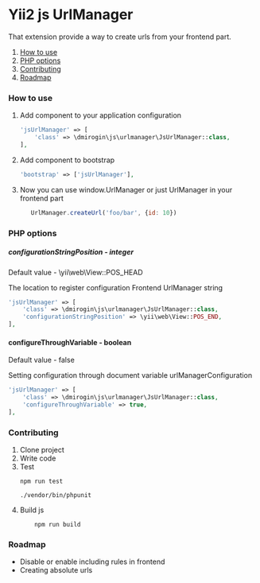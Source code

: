 # Yii2 js UrlManager

That extension provide a way to create urls from your frontend part.

1. [How to use](#how-to-use)
2. [PHP options](#php-options)
3. [Contributing](#contributing)
4. [Roadmap](#roadmap)

### <a name="how-to-use"></a> How to use

1. Add component to your application configuration
    ```php
    'jsUrlManager' => [
        'class' => \dmirogin\js\urlmanager\JsUrlManager::class,
    ],
    ```
2. Add component to bootstrap 
    ```php
    'bootstrap' => ['jsUrlManager'],
    ```
3. Now you can use window.UrlManager or just UrlManager in your frontend part
    ```js
       UrlManager.createUrl('foo/bar', {id: 10})
    ```

### <a name="php-options"></a> PHP options

##### configurationStringPosition - integer
Default value - \yii\web\View::POS_HEAD

The location to register configuration Frontend UrlManager string
```php
'jsUrlManager' => [
    'class' => \dmirogin\js\urlmanager\JsUrlManager::class,
    'configurationStringPosition' => \yii\web\View::POS_END,
],
```

#### configureThroughVariable - boolean
Default value - false

Setting configuration through document variable urlManagerConfiguration
```php
'jsUrlManager' => [
    'class' => \dmirogin\js\urlmanager\JsUrlManager::class,
    'configureThroughVariable' => true,
],
```
### <a name="contributing"></a> Contributing
1. Clone project
2. Write code
3. Test
    ```
    npm run test
    ```
    ```
    ./vendor/bin/phpunit
    ```
4. Build js
    ```
        npm run build
    ```

### <a name="roadmap"></a> Roadmap
* Disable or enable including rules in frontend
* Creating absolute urls

